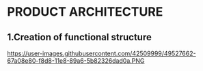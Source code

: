 # PRODUCT ARCHITECTURE
## 1.Creation of functional structure 
https://user-images.githubusercontent.com/42509999/49527662-67a08e80-f8d8-11e8-89a6-5b82326dad0a.PNG


